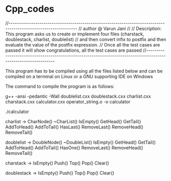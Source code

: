 # Cpp_codes

//---------------------------------------------------------------------------------------------------------------
// author @ Varun Jani
//
// Description: This program asks us to create or implement four files (charstack, doublestack, charlist, doublelist) 
// and then convert infix to postfix and then evaluate the value of the postfix expression. 
// Once all the test cases are passed it will show congratulations, all the test cases are passed
//---------------------------------------------------------------------------------------------------------------

This program has to be compiled using all the files listed below and can be compiled on a terminal on Linux or a GNU supporting IDE on Windows

The command to compile the program is as follows:

g++ -ansi -pedantic -Wall doublelist.cxx doublestack.cxx charlist.cxx charstack.cxx calculator.cxx operator_string.o -o calculator

./calculator

charlist -> CharNode()
            ~CharList()
            IsEmpty()
            GetHead()
            GetTail()
            AddToHead()
            AddToTail()
            HasLast()
            RemoveLast()
            RemoveHead()
            RemoveTail()

doublelist -> DoubleNode()
              ~DoubleList()
              IsEmpty()
              GetHead()
              GetTail()
              AddToHead()
              AddToTail()
              HasOne()
              RemoveLast()
              RemoveHead()
              RemoveTail()

charstack -> IsEmpty()
             Push()
             Top()
             Pop()
             Clear()

doublestack -> IsEmpty()
               Push()
               Top()
               Pop()
               Clear()
